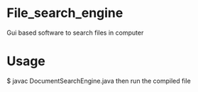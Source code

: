 # File_search_engine
Gui based software to search files in computer
# Usage
  $ javac DocumentSearchEngine.java
then run the compiled file 
